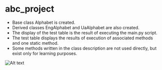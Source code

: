 # abc_project

- Base class Alphabet is created.
- Derived classes EngAlphabet and UaAlphabet are also created.
- The display of the test table is the result of executing the main.py script.
- The test table displays the results of execution of associated methods and one static method.
- Some methods written in the class description are not used directly, but exist only for learning purposes.

![Alt text](/table.png)